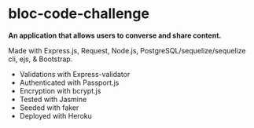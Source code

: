 # bloc-code-challenge

**An application that allows users to converse and share content.**

Made with Express.js, Request, Node.js, PostgreSQL/sequelize/sequelize cli, ejs, & Bootstrap.

- Validations with Express-validator
- Authenticated with Passport.js
- Encryption with bcrypt.js
- Tested with Jasmine
- Seeded with faker
- Deployed with Heroku